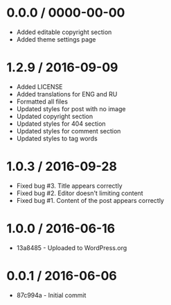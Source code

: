 0.0.0 / 0000-00-00
==================

* Added editable copyright section
* Added theme settings page


1.2.9 / 2016-09-09
==================

* Added LICENSE
* Added translations for ENG and RU
* Formatted all files
* Updated styles for post with no image
* Updated copyright section
* Updated styles for 404 section
* Updated styles for comment section
* Updated styles to tag words


1.0.3 / 2016-09-28
==================

* Fixed bug #3. Title appears correctly
* Fixed bug #2. Editor doesn't limiting content
* Fixed bug #1. Content of the post appears correctly


1.0.0 / 2016-06-16
==================

* 13a8485 - Uploaded to WordPress.org


0.0.1 / 2016-06-06
==================

* 87c994a - Initial commit

